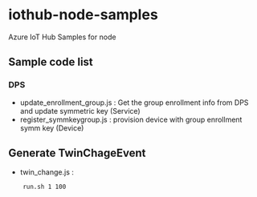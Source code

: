 # iothub-node-samples
Azure IoT Hub Samples for node

## Sample code list

### DPS
 - update_enrollment_group.js : Get the group enrollment info from DPS and update symmetric key (Service)
 - register_symmkeygroup.js : provision device with group enrollment symm key (Device)

## Generate TwinChageEvent
 - twin_change.js : 

```bash
    run.sh 1 100
```